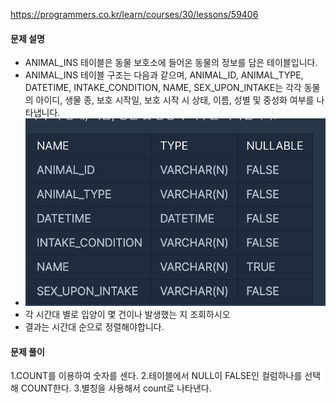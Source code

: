 https://programmers.co.kr/learn/courses/30/lessons/59406
#### 문제 설명
- ANIMAL_INS 테이블은 동물 보호소에 들어온 동물의 정보를 담은 테이블입니다. 
- ANIMAL_INS 테이블 구조는 다음과 같으며, ANIMAL_ID, ANIMAL_TYPE, DATETIME, INTAKE_CONDITION, NAME, SEX_UPON_INTAKE는 각각 동물의 아이디, 생물 종, 보호 시작일, 보호 시작 시 상태, 이름, 성별 및 중성화 여부를 나타냅니다.
- <img src="./animalIn.png" width="500" height="300"/>
- 각 시간대 별로 입양이 몇 건이나 발생했는 지 조회하시오
- 결과는 시간대 순으로 정렬해야합니다.

#### 문제 풀이
1.COUNT를 이용하여 숫자를 센다.
2.테이블에서 NULL이 FALSE인 컬럼하나를 선택해 COUNT한다.
3.별칭을 사용해서 count로 나타낸다.



